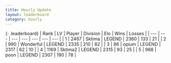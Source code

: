 ```yaml
---
title: Hourly Update
layout: leaderboard
category: hourly
---
```


{: .leaderboard}
| Rank | LV | Player | Division | Elo | Wins | Losses |
| --- | --- | --- | --- | --- | --- | --- |
| <span data-change="0">1</span> | 2467 | <span title="ID: 353063">Sktima</span> | LEGEND | <span data-change="0">2360</span> | <span data-change="0">133</span> | <span data-change="0">21</span> |
| <span data-change="0">2</span> | 990 | <span title="ID: 692745">Wonderful</span> | LEGEND | <span data-change="-1">2335</span> | <span data-change="3">210</span> | <span data-change="1">82</span> |
| <span data-change="0">3</span> | 86 | <span title="ID: 750033">opium</span> | LEGEND | <span data-change="0">2317</span> | <span data-change="0">62</span> | <span data-change="0">10</span> |
| <span data-change="0">4</span> | 1169 | <span title="ID: 402846">Sktima2</span> | LEGEND | <span data-change="0">2315</span> | <span data-change="0">93</span> | <span data-change="0">25</span> |
| <span data-change="0">5</span> | 968 | <span title="ID: 540690">poon</span> | LEGEND | <span data-change="0">2307</span> | <span data-change="0">190</span> | <span data-change="0">78</span> |